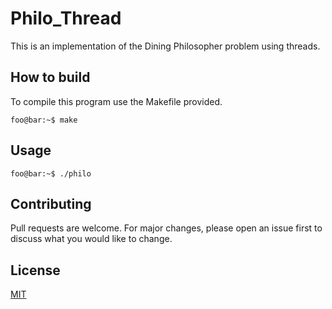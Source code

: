 # Philo_Thread

This is an implementation of the Dining Philosopher problem using threads.

## How to build

To compile this program use the Makefile provided.

```console
foo@bar:~$ make
```

## Usage

```console
foo@bar:~$ ./philo
```


## Contributing
Pull requests are welcome. For major changes, please open an issue first to discuss what you would like to change.

## License
[MIT](https://choosealicense.com/licenses/mit/)

